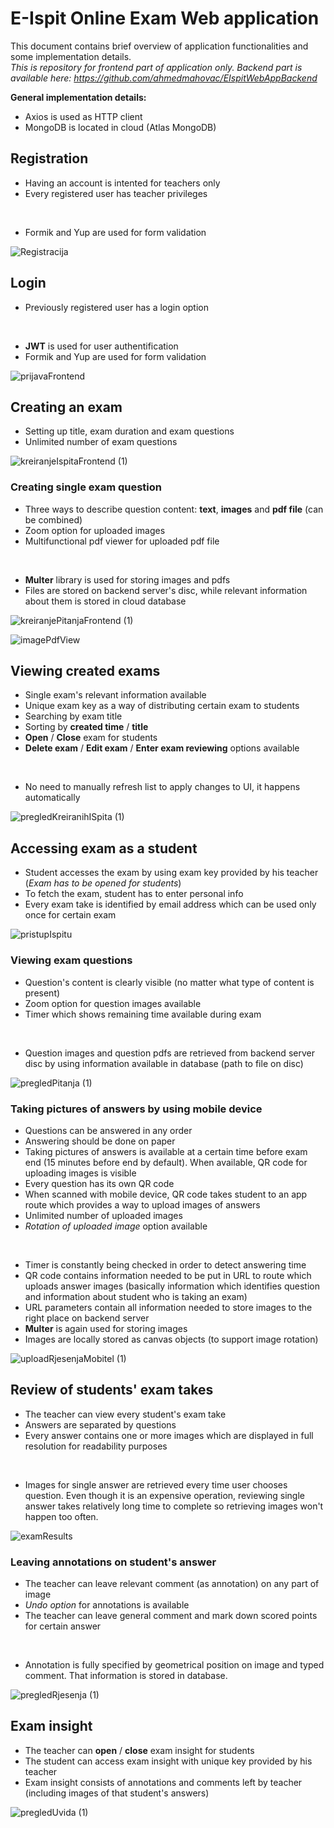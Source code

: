 # E-Ispit Online Exam Web application

This document contains brief overview of application functionalities and some implementation details. <br/>
*This is repository for frontend part of application only. Backend part is available here: https://github.com/ahmedmahovac/EIspitWebAppBackend*

**General implementation details:**
- Axios is used as HTTP client
- MongoDB is located in cloud (Atlas MongoDB)

## Registration

- Having an account is intented for teachers only
- Every registered user has teacher privileges
 <br /> 
 
- Formik and Yup are used for form validation

![Registracija](https://user-images.githubusercontent.com/73321593/205784240-5b2cf630-a10e-4b70-8c90-07d9a8d72aad.png)

## Login

- Previously registered user has a login option
<br /> 

- **JWT** is used for user authentification
- Formik and Yup are used for form validation


![prijavaFrontend](https://user-images.githubusercontent.com/73321593/205784066-5d2af3b3-1ecf-4e07-8371-db9230812e32.png)

## Creating an exam

- Setting up title, exam duration and exam questions
- Unlimited number of exam questions

![kreiranjeIspitaFrontend (1)](https://user-images.githubusercontent.com/73321593/205784889-29043066-5a93-45e9-8709-2b79af224311.png)

### Creating single exam question

- Three ways to describe question content: **text**, **images** and **pdf file** (can be combined)
- Zoom option for uploaded images
- Multifunctional pdf viewer for uploaded pdf file
<br /> 

- **Multer** library is used for storing images and pdfs
- Files are stored on backend server's disc, while relevant information about them is stored in cloud database

![kreiranjePitanjaFrontend (1)](https://user-images.githubusercontent.com/73321593/205785046-c5178e2f-d90b-4b6a-9b7d-50111f87699f.png)

![imagePdfView](https://user-images.githubusercontent.com/73321593/205786907-0c46e5d0-516a-4cc4-8520-e2d012dd468e.png)


## Viewing created exams

- Single exam's relevant information available
- Unique exam key as a way of distributing certain exam to students
- Searching by exam title
- Sorting by **created time** / **title** 
- **Open** / **Close** exam for students
- **Delete exam** / **Edit exam** / **Enter exam reviewing** options available
<br /> 

- No need to manually refresh list to apply changes to UI, it happens automatically

![pregledKreiranihISpita (1)](https://user-images.githubusercontent.com/73321593/205785412-62599cc6-e973-4ff7-99a4-42812a65f41e.png)

## Accessing exam as a student

- Student accesses the exam by using exam key provided by his teacher (*Exam has to be opened for students*)
- To fetch the exam, student has to enter personal info
- Every exam take is identified by email address which can be used only once for certain exam

![pristupIspitu](https://user-images.githubusercontent.com/73321593/205785675-0b56247f-1215-4460-a72e-66ad33742bb8.png)

### Viewing exam questions

- Question's content is clearly visible (no matter what type of content is present)
- Zoom option for question images available
- Timer which shows remaining time available during exam
<br/>

- Question images and question pdfs are retrieved from backend server disc by using information available in database (path to file on disc)

![pregledPitanja (1)](https://user-images.githubusercontent.com/73321593/205786066-0a7ca212-cdd7-4dd7-93cd-02c64599009d.png)

### Taking pictures of answers by using mobile device

- Questions can be answered in any order
- Answering should be done on paper
- Taking pictures of answers is available at a certain time before exam end (15 minutes before end by default). When available, QR code for uploading images is visible
- Every question has its own QR code
- When scanned with mobile device, QR code takes student to an app route which provides a way to upload images of answers
- Unlimited number of uploaded images
- *Rotation of uploaded image* option available
<br/>

- Timer is constantly being checked in order to detect answering time
- QR code contains information needed to be put in URL to route which uploads answer images (basically information which identifies question and information about student who is taking an exam)
- URL parameters contain all information needed to store images to the right place on backend server
- **Multer** is again used for storing images
- Images are locally stored as canvas objects (to support image rotation) 


![uploadRjesenjaMobitel (1)](https://user-images.githubusercontent.com/73321593/205786251-4298a3a3-52ef-45f7-89e8-caca6a05ae9b.png)

## Review of students' exam takes

- The teacher can view every student's exam take
- Answers are separated by questions
- Every answer contains one or more images which are displayed in full resolution for readability purposes 
<br/>

- Images for single answer are retrieved every time user chooses question. Even though it is an expensive operation, reviewing single answer takes relatively long time to complete so retrieving images won't happen too often. 

![examResults](https://user-images.githubusercontent.com/73321593/205787094-deb7f0bd-4181-4f7b-bf77-c64806f5a0ad.png)

### Leaving annotations on student's answer

- The teacher can leave relevant comment (as annotation) on any part of image
- *Undo option* for annotations is available
- The teacher can leave general comment and mark down scored points for certain answer
<br/>

- Annotation is fully specified by geometrical position on image and typed comment. That information is stored in database. 

![pregledRjesenja (1)](https://user-images.githubusercontent.com/73321593/205787605-38aa42b7-f94c-4ed8-8150-822d6085baa2.png)

## Exam insight

- The teacher can **open** / **close** exam insight for students
- The student can access exam insight with unique key provided by his teacher
- Exam insight consists of annotations and comments left by teacher (including images of that student's answers)

![pregledUvida (1)](https://user-images.githubusercontent.com/73321593/205787849-06d5bc47-9550-4935-b6fd-1adfd589a0ab.png)



